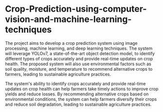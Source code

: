 # Crop-Prediction-using-computer-vision-and-machine-learning-techniques


The project aims to develop a crop prediction system using image processing, machine learning, and deep learning techniques. The system will leverage YOLOv7, a state-of-the-art object detection model, to identify different types of crops accurately and provide real-time updates on crop health. The proposed system will also use environmental factors such as soil quality, moisture, and temperature to recommend alternative crops to farmers, leading to sustainable agriculture practices. 

The system's ability to identify crops accurately and provide real-time updates on crop health can help farmers take timely actions to improve crop yields and reduce losses. By recommending alternative crops based on environmental conditions, the system can help farmers diversify their crops and reduce soil degradation, leading to sustainable agriculture practices. 
